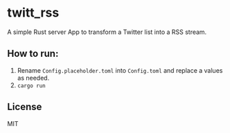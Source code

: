 # twitt_rss

A simple Rust server App to transform a Twitter list into a RSS stream.

## How to run:

1. Rename `Config.placeholder.toml` into `Config.toml` and replace a values as needed.
2. `cargo run`

## License

MIT